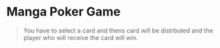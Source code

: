 # Manga Poker Game

> You have to select a card and thens card will be distrbuted and the player who will receive the card will win.

